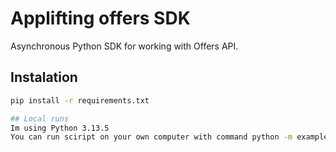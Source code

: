 # Applifting offers SDK

Asynchronous Python SDK for working with Offers API.

## Instalation
```bash
pip install -r requirements.txt

## Local runs
Im using Python 3.13.5
You can run sciript on your own computer with command python -m examples.main. 

